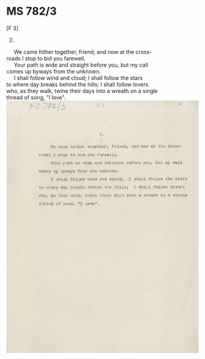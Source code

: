 # MS 782/3

[F 3] 

2. 
&nbsp;&nbsp;&nbsp;&nbsp;&nbsp;We came hither together, friend, and now at the cross- \
roads I stop to bid you farewell. \
&nbsp;&nbsp;&nbsp;&nbsp;&nbsp;Your path is wide and straight before you, but my call \
comes up byways from the unknown. \
&nbsp;&nbsp;&nbsp;&nbsp;&nbsp;I shall follow wind and cloud; I shall follow the stars \
to where day breaks behind the hills; I shall follow lovers \
who, as they walk, twine their days into a wreath on a single \
thread of song, "I love".
![p3](MS782_3-003.jpg)
